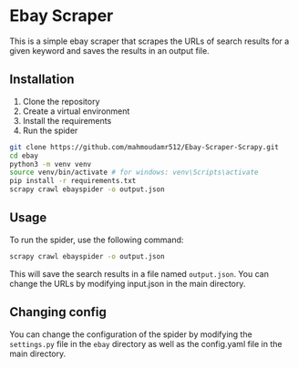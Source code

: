 <!-- generate readme to install this repo (which is a scrapy project and run it on different platforms with installing requirements.txt in venv) -->
# Ebay Scraper

This is a simple ebay scraper that scrapes the URLs of search results for a given keyword and saves the results in an output file.

## Installation

1. Clone the repository
2. Create a virtual environment
3. Install the requirements
4. Run the spider

```bash
git clone https://github.com/mahmoudamr512/Ebay-Scraper-Scrapy.git
cd ebay
python3 -m venv venv
source venv/bin/activate # for windows: venv\Scripts\activate
pip install -r requirements.txt
scrapy crawl ebayspider -o output.json
```

## Usage

To run the spider, use the following command:

```bash
scrapy crawl ebayspider -o output.json
```

This will save the search results in a file named `output.json`. You can change the URLs by modifying input.json in the main directory.

## Changing config

You can change the configuration of the spider by modifying the `settings.py` file in the `ebay` directory as well as the config.yaml file in the main directory.


